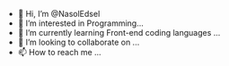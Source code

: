 - 👋 Hi, I’m @NasolEdsel
- 👀 I’m interested in Programming...
- 🌱 I’m currently learning Front-end coding languages ...
- 💞️ I’m looking to collaborate on ...
- 📫 How to reach me ...



